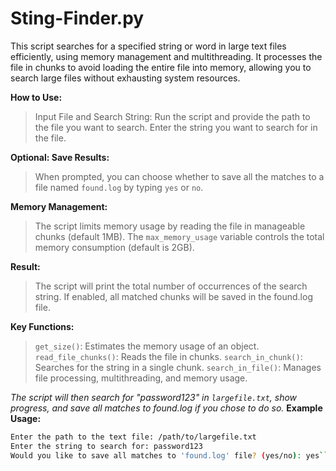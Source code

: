 # Sting-Finder.py
This script searches for a specified string or word in large text files efficiently, using memory management and multithreading. It processes the file in chunks to avoid loading the entire file into memory, allowing you to search large files without exhausting system resources.

**How to Use:**
> Input File and Search String:
> Run the script and provide the path to the file you want to search.
> Enter the string you want to search for in the file.

**Optional: Save Results:**
> When prompted, you can choose whether to save all the matches to a file named `found.log` by typing `yes` or `no`.

**Memory Management:**
> The script limits memory usage by reading the file in manageable chunks (default 1MB).
> The `max_memory_usage` variable controls the total memory consumption (default is 2GB).

**Result:**
> The script will print the total number of occurrences of the search string.
> If enabled, all matched chunks will be saved in the found.log file.

**Key Functions:**
> `get_size()`: Estimates the memory usage of an object.
> `read_file_chunks()`: Reads the file in chunks.
> `search_in_chunk()`: Searches for the string in a single chunk.
> `search_in_file()`: Manages file processing, multithreading, and memory usage.

*The script will then search for "password123" in `largefile.txt`, show progress, and save all matches to found.log if you chose to do so.*
**Example Usage:**
```bash
Enter the path to the text file: /path/to/largefile.txt
Enter the string to search for: password123
Would you like to save all matches to 'found.log' file? (yes/no): yes```
